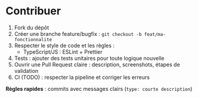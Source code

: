 # Contribuer

1. Fork du dépôt
2. Créer une branche feature/bugfix : `git checkout -b feat/ma-fonctionnalite`
3. Respecter le style de code et les règles :
   * TypeScript/JS : ESLint + Prettier
4. Tests : ajouter des tests unitaires pour toute logique nouvelle
5. Ouvrir une Pull Request claire : description, screenshots, étapes de validation
6. CI (TODO) : respecter la pipeline et corriger les erreurs

**Règles rapides** : commits avec messages clairs (`type: courte description`)